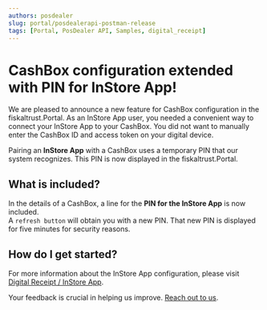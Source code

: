 ```yaml
---
authors: posdealer
slug: portal/posdealerapi-postman-release
tags: [Portal, PosDealer API, Samples, digital_receipt]
---
```


# CashBox configuration extended with PIN for InStore App!

We are pleased to announce a new feature for CashBox configuration in the fiskaltrust.Portal.
As an InStore App user, you needed a convenient way to connect your InStore App to your CashBox. You did not want to manually enter the CashBox ID and access token on your digital device.

Pairing an **InStore App** with a CashBox uses a temporary PIN that our system recognizes. This PIN is now displayed in the fiskaltrust.Portal.

## What is included?

In the details of a CashBox, a line for the **PIN for the InStore App** is now included.  
A `refresh button` will obtain you with a new PIN. That new PIN is displayed for five minutes for security reasons.

## How do I get started?

For more information about the InStore App configuration, please visit [Digital Receipt / InStore App](../../docs/middleware-doc/doc/digital-receipt/Instore-App/digital-receipt-instore-app.md).

Your feedback is crucial in helping us improve. [Reach out to us](mailto:feedback+portal@fiskaltrust.cloud).